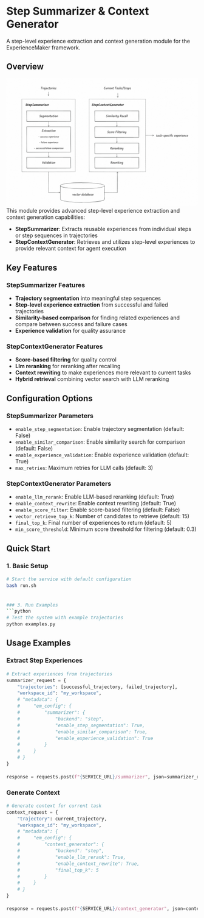 # Step Summarizer & Context Generator

A step-level experience extraction and context generation module for the ExperienceMaker framework.

## Overview
![pipeline.png](pipeline.png)
This module provides advanced step-level experience extraction and context generation capabilities:

- **StepSummarizer**: Extracts reusable experiences from individual steps or step sequences in trajectories
- **StepContextGenerator**: Retrieves and utilizes step-level experiences to provide relevant context for agent execution

## Key Features

### StepSummarizer Features
- **Trajectory segmentation** into meaningful step sequences
- **Step-level experience extraction** from successful and failed trajectories
- **Similarity-based comparison** for finding related experiences and compare between success and failure cases
- **Experience validation** for quality assurance

### StepContextGenerator Features
- **Score-based filtering** for quality control
- **Llm reranking** for reranking after recalling
- **Context rewriting** to make experiences more relevant to current tasks
- **Hybrid retrieval** combining vector search with LLM reranking

## Configuration Options

### StepSummarizer Parameters
- `enable_step_segmentation`: Enable trajectory segmentation (default: False)
- `enable_similar_comparison`: Enable similarity search for comparison (default: False)
- `enable_experience_validation`: Enable experience validation (default: True)
- `max_retries`: Maximum retries for LLM calls (default: 3)

### StepContextGenerator Parameters
- `enable_llm_rerank`: Enable LLM-based reranking (default: True)
- `enable_context_rewrite`: Enable context rewriting (default: True)
- `enable_score_filter`: Enable score-based filtering (default: False)
- `vector_retrieve_top_k`: Number of candidates to retrieve (default: 15)
- `final_top_k`: Final number of experiences to return (default: 5)
- `min_score_threshold`: Minimum score threshold for filtering (default: 0.3)

## Quick Start

### 1. Basic Setup
```bash
# Start the service with default configuration
bash run.sh


### 3. Run Examples
```python
# Test the system with example trajectories
python examples.py
```

## Usage Examples

### Extract Step Experiences
```python
# Extract experiences from trajectories
summarizer_request = {
    "trajectories": [successful_trajectory, failed_trajectory],
    "workspace_id": "my_workspace",
    # "metadata": {
    #     "em_config": {
    #         "summarizer": {
    #             "backend": "step",
    #             "enable_step_segmentation": True,
    #             "enable_similar_comparison": True,
    #             "enable_experience_validation": True
    #         }
    #     }
    # }
}

response = requests.post(f"{SERVICE_URL}/summarizer", json=summarizer_request)
```

### Generate Context
```python
# Generate context for current task
context_request = {
    "trajectory": current_trajectory,
    "workspace_id": "my_workspace",
    # "metadata": {
    #     "em_config": {
    #         "context_generator": {
    #             "backend": "step",
    #             "enable_llm_rerank": True,
    #             "enable_context_rewrite": True,
    #             "final_top_k": 5
    #         }
    #     }
    # }
}

response = requests.post(f"{SERVICE_URL}/context_generator", json=context_request)
```